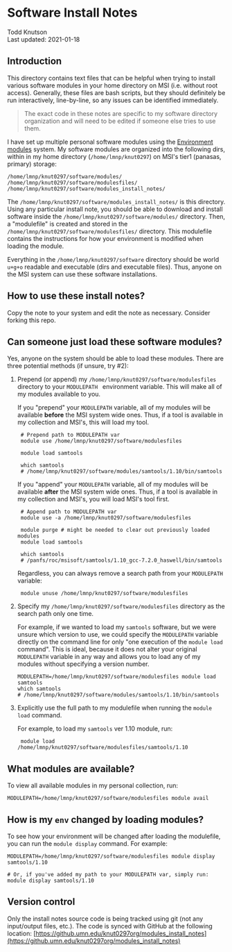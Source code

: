
# Software Install Notes

Todd Knutson  
Last updated: 2021-01-18

## Introduction


This directory contains text files that can be helpful when trying to install various software modules in your home directory on MSI (i.e. without root access). Generally, these files are bash scripts, but they should definitely be run interactively, line-by-line, so any issues can be identified immediately.

>The exact code in these notes are specific to my software directory organization and will need to be edited if someone else tries to use them.


I have set up multiple personal software modules using the [Environment modules](http://modules.sourceforge.net) system. My software modules are organized into the following dirs, within in my home directory (`/home/lmnp/knut0297`) on MSI's tier1 (panasas, primary) storage:

	/home/lmnp/knut0297/software/modules/
	/home/lmnp/knut0297/software/modulesfiles/
	/home/lmnp/knut0297/software/modules_install_notes/
	
The `/home/lmnp/knut0297/software/modules_install_notes/` is this directory. Using any particular install note, you should be able to download and install software inside the `/home/lmnp/knut0297/software/modules/` directory. Then, a "modulefile" is created and stored in the `/home/lmnp/knut0297/software/modulesfiles/` directory. This modulefile contains the instructions for how your environment is modified when loading the module. 



Everything in the `/home/lmnp/knut0297/software` directory should be world `u+g+o` readable and executable (dirs and executable files). Thus, anyone on the MSI system can use these software installations.


## How to use these install notes?

Copy the note to your system and edit the note as necessary. Consider forking this repo. 


## Can someone just load these software modules?

Yes, anyone on the system should be able to load these modules. There are three potential methods (if unsure, try #2): 

1. Prepend (or append) my `/home/lmnp/knut0297/software/modulesfiles` directory to your `MODULEPATH ` environment variable. This will make all of my modules available to you.


	If you "prepend" your `MODULEPATH` variable, all of my modules will be available __before__ the MSI system wide ones. Thus, if a tool is available in my collection and MSI's, this will load my tool.

		# Prepend path to MODULEPATH var
		module use /home/lmnp/knut0297/software/modulesfiles
		
		module load samtools
		
		which samtools
		# /home/lmnp/knut0297/software/modules/samtools/1.10/bin/samtools
	
	If you "append" your `MODULEPATH` variable, all of my modules will be available __after__ the MSI system wide ones. Thus, if a tool is available in my collection and MSI's, you will load MSI's tool first. 
	
		# Append path to MODULEPATH var
		module use -a /home/lmnp/knut0297/software/modulesfiles
		
		module purge # might be needed to clear out previously loaded modules
		module load samtools
		
		which samtools
		# /panfs/roc/msisoft/samtools/1.10_gcc-7.2.0_haswell/bin/samtools

	Regardless, you can always remove a search path from your `MODULEPATH` variable:
	
		module unuse /home/lmnp/knut0297/software/modulesfiles






2. Specify my `/home/lmnp/knut0297/software/modulesfiles` directory as the search path only one time.

	For example, if we wanted to load my `samtools` software, but we were unsure which version to use, we could specify the `MODULEPATH` variable directly on the command line for only "one execution of the `module load` command". This is ideal, because it does not alter your original `MODULEPATH` variable in any way and allows you to load any of my modules without specifying a version number.
	
	```
	MODULEPATH=/home/lmnp/knut0297/software/modulesfiles module load samtools
	which samtools
	# /home/lmnp/knut0297/software/modules/samtools/1.10/bin/samtools
	```

3. Explicitly use the full path to my modulefile when running the `module load` command.

	For example, to load my `samtools` ver 1.10 module, run:

		module load /home/lmnp/knut0297/software/modulesfiles/samtools/1.10



## What modules are available?
	

To view all available modules in my personal collection, run:

	MODULEPATH=/home/lmnp/knut0297/software/modulesfiles module avail
	

## How is my `env` changed by loading modules?

To see how your environment will be changed after loading the modulefile, you can run the `module display` command. For example:


	MODULEPATH=/home/lmnp/knut0297/software/modulesfiles module display samtools/1.10
	
	# Or, if you've added my path to your MODULEPATH var, simply run:
	module display samtools/1.10












## Version control
Only the install notes source code is being tracked using git (not any input/output files, etc.). The code is synced with GitHub at the following location: 
[https://github.umn.edu/knut0297org/modules_install_notes](https://github.umn.edu/knut0297org/modules_install_notes)



